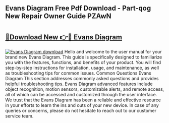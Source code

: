 ## Evans Diagram Free Pdf Download - Part-qog New Repair Owner Guide PZAwN

# <h2><a href="http://dfiuyj.blite.top/?on=Evans+Diagram">🔗Download New 👉🔴 Evans Diagram</a></h2>

[![Evans Diagram download](https://i.imgur.com/lujVjoI.png)](http://dfiuyj.blite.top/?on=Evans+Diagram)
Hello and welcome to the user manual for your brand new Evans Diagram. This guide is specifically designed to familiarize you with the features, functions, and benefits of your product. You will find step-by-step instructions for installation, usage, and maintenance, as well as troubleshooting tips for common issues. Common Questions Evans Diagram This section addresses commonly asked questions and provides helpful troubleshooting tips. Evans Diagram advanced features include object recognition, motion sensors, customizable alerts, and remote access, all of which can be accessed and customized through the user interface. We trust that the Evans Diagram has been a reliable and effective resource in your efforts to learn the ins and outs of your new device. In case of any queries or concerns, please do not hesitate to reach out to our customer service team.
